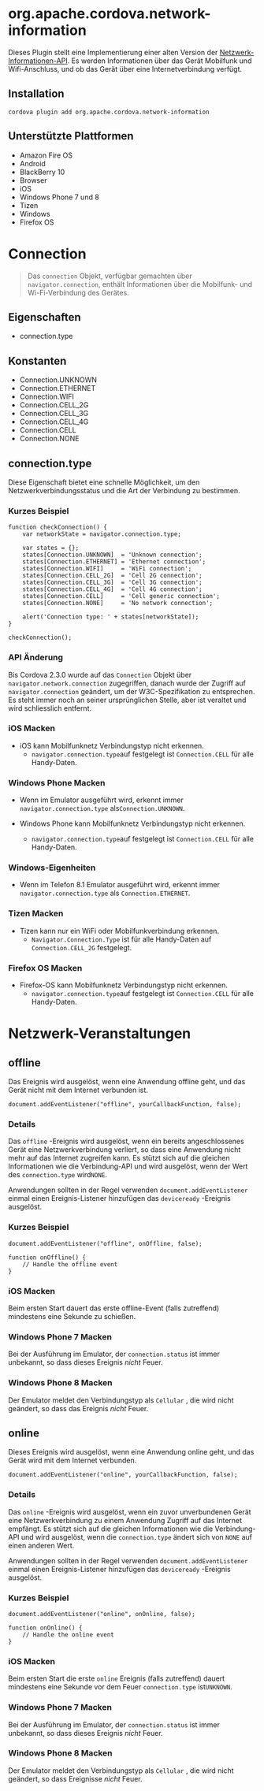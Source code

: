 <!---
    Licensed to the Apache Software Foundation (ASF) under one
    or more contributor license agreements.  See the NOTICE file
    distributed with this work for additional information
    regarding copyright ownership.  The ASF licenses this file
    to you under the Apache License, Version 2.0 (the
    "License"); you may not use this file except in compliance
    with the License.  You may obtain a copy of the License at

      http://www.apache.org/licenses/LICENSE-2.0

    Unless required by applicable law or agreed to in writing,
    software distributed under the License is distributed on an
    "AS IS" BASIS, WITHOUT WARRANTIES OR CONDITIONS OF ANY
    KIND, either express or implied.  See the License for the
    specific language governing permissions and limitations
    under the License.
-->

# org.apache.cordova.network-information

Dieses Plugin stellt eine Implementierung einer alten Version der [Netzwerk-Informationen-API][1]. Es werden Informationen über das Gerät Mobilfunk und Wifi-Anschluss, und ob das Gerät über eine Internetverbindung verfügt.

 [1]: http://www.w3.org/TR/2011/WD-netinfo-api-20110607/

## Installation

    cordova plugin add org.apache.cordova.network-information
    

## Unterstützte Plattformen

*   Amazon Fire OS
*   Android
*   BlackBerry 10
*   Browser
*   iOS
*   Windows Phone 7 und 8
*   Tizen
*   Windows
*   Firefox OS

# Connection

> Das `connection` Objekt, verfügbar gemachten über `navigator.connection`, enthält Informationen über die Mobilfunk- und Wi-Fi-Verbindung des Gerätes.

## Eigenschaften

*   connection.type

## Konstanten

*   Connection.UNKNOWN
*   Connection.ETHERNET
*   Connection.WIFI
*   Connection.CELL_2G
*   Connection.CELL_3G
*   Connection.CELL_4G
*   Connection.CELL
*   Connection.NONE

## connection.type

Diese Eigenschaft bietet eine schnelle Möglichkeit, um den Netzwerkverbindungsstatus und die Art der Verbindung zu bestimmen.

### Kurzes Beispiel

    function checkConnection() {
        var networkState = navigator.connection.type;
    
        var states = {};
        states[Connection.UNKNOWN]  = 'Unknown connection';
        states[Connection.ETHERNET] = 'Ethernet connection';
        states[Connection.WIFI]     = 'WiFi connection';
        states[Connection.CELL_2G]  = 'Cell 2G connection';
        states[Connection.CELL_3G]  = 'Cell 3G connection';
        states[Connection.CELL_4G]  = 'Cell 4G connection';
        states[Connection.CELL]     = 'Cell generic connection';
        states[Connection.NONE]     = 'No network connection';
    
        alert('Connection type: ' + states[networkState]);
    }
    
    checkConnection();
    

### API Änderung

Bis Cordova 2.3.0 wurde auf das `Connection` Objekt über `navigator.network.connection` zugegriffen, danach wurde der Zugriff auf `navigator.connection` geändert, um der W3C-Spezifikation zu entsprechen. Es steht immer noch an seiner ursprünglichen Stelle, aber ist veraltet und wird schliesslich entfernt.

### iOS Macken

*   iOS kann Mobilfunknetz Verbindungstyp nicht erkennen. 
    *   `navigator.connection.type`auf festgelegt ist `Connection.CELL` für alle Handy-Daten.

### Windows Phone Macken

*   Wenn im Emulator ausgeführt wird, erkennt immer `navigator.connection.type` als`Connection.UNKNOWN`.

*   Windows Phone kann Mobilfunknetz Verbindungstyp nicht erkennen.
    
    *   `navigator.connection.type`auf festgelegt ist `Connection.CELL` für alle Handy-Daten.

### Windows-Eigenheiten

*   Wenn im Telefon 8.1 Emulator ausgeführt wird, erkennt immer `navigator.connection.type` als `Connection.ETHERNET`.

### Tizen Macken

*   Tizen kann nur ein WiFi oder Mobilfunkverbindung erkennen. 
    *   `Navigator.Connection.Type` ist für alle Handy-Daten auf `Connection.CELL_2G` festgelegt.

### Firefox OS Macken

*   Firefox-OS kann Mobilfunknetz Verbindungstyp nicht erkennen. 
    *   `navigator.connection.type`auf festgelegt ist `Connection.CELL` für alle Handy-Daten.

# Netzwerk-Veranstaltungen

## offline

Das Ereignis wird ausgelöst, wenn eine Anwendung offline geht, und das Gerät nicht mit dem Internet verbunden ist.

    document.addEventListener("offline", yourCallbackFunction, false);
    

### Details

Das `offline` -Ereignis wird ausgelöst, wenn ein bereits angeschlossenes Gerät eine Netzwerkverbindung verliert, so dass eine Anwendung nicht mehr auf das Internet zugreifen kann. Es stützt sich auf die gleichen Informationen wie die Verbindung-API und wird ausgelöst, wenn der Wert des `connection.type` wird`NONE`.

Anwendungen sollten in der Regel verwenden `document.addEventListener` einmal einen Ereignis-Listener hinzufügen das `deviceready` -Ereignis ausgelöst.

### Kurzes Beispiel

    document.addEventListener("offline", onOffline, false);
    
    function onOffline() {
        // Handle the offline event
    }
    

### iOS Macken

Beim ersten Start dauert das erste offline-Event (falls zutreffend) mindestens eine Sekunde zu schießen.

### Windows Phone 7 Macken

Bei der Ausführung im Emulator, der `connection.status` ist immer unbekannt, so dass dieses Ereignis *nicht* Feuer.

### Windows Phone 8 Macken

Der Emulator meldet den Verbindungstyp als `Cellular` , die wird nicht geändert, so dass das Ereignis *nicht* Feuer.

## online

Dieses Ereignis wird ausgelöst, wenn eine Anwendung online geht, und das Gerät wird mit dem Internet verbunden.

    document.addEventListener("online", yourCallbackFunction, false);
    

### Details

Das `online` -Ereignis wird ausgelöst, wenn ein zuvor unverbundenen Gerät eine Netzwerkverbindung zu einem Anwendung Zugriff auf das Internet empfängt. Es stützt sich auf die gleichen Informationen wie die Verbindung-API und wird ausgelöst, wenn die `connection.type` ändert sich von `NONE` auf einen anderen Wert.

Anwendungen sollten in der Regel verwenden `document.addEventListener` einmal einen Ereignis-Listener hinzufügen das `deviceready` -Ereignis ausgelöst.

### Kurzes Beispiel

    document.addEventListener("online", onOnline, false);
    
    function onOnline() {
        // Handle the online event
    }
    

### iOS Macken

Beim ersten Start die erste `online` Ereignis (falls zutreffend) dauert mindestens eine Sekunde vor dem Feuer `connection.type` ist`UNKNOWN`.

### Windows Phone 7 Macken

Bei der Ausführung im Emulator, der `connection.status` ist immer unbekannt, so dass dieses Ereignis *nicht* Feuer.

### Windows Phone 8 Macken

Der Emulator meldet den Verbindungstyp als `Cellular` , die wird nicht geändert, so dass Ereignisse *nicht* Feuer.
